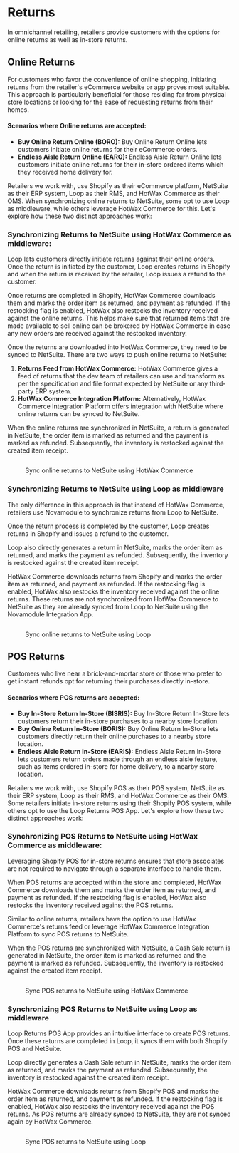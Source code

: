 # Returns

In omnichannel retailing, retailers provide customers with the options for online returns as well as in-store returns.

## Online Returns

For customers who favor the convenience of online shopping, initiating returns from the retailer's eCommerce website or app proves most suitable. This approach is particularly beneficial for those residing far from physical store locations or looking for the ease of requesting returns from their homes.

#### Scenarios where Online returns are accepted:

* **Buy Online Return Online (BORO):** Buy Online Return Online lets customers initiate online returns for their eCommerce orders.
* **Endless Aisle Return Online (EARO):** Endless Aisle Return Online lets customers initiate online returns for their in-store ordered items which they received home delivery for.

Retailers we work with, use Shopify as their eCommerce platform, NetSuite as their ERP system, Loop as their RMS, and HotWax Commerce as their OMS. When synchronizing online returns to NetSuite, some opt to use Loop as middleware, while others leverage HotWax Commerce for this. Let's explore how these two distinct approaches work:

### Synchronizing Returns to NetSuite using HotWax Commerce as middleware:

Loop lets customers directly initiate returns against their online orders. Once the return is initiated by the customer, Loop creates returns in Shopify and when the return is received by the retailer, Loop issues a refund to the customer.

Once returns are completed in Shopify, HotWax Commerce downloads them and marks the order item as returned, and payment as refunded. If the restocking flag is enabled, HotWax also restocks the inventory received against the online returns. This helps make sure that returned items that are made available to sell online can be brokered by HotWax Commerce in case any new orders are received against the restocked inventory.

Once the returns are downloaded into HotWax Commerce, they need to be synced to NetSuite. There are two ways to push online returns to NetSuite:

1. **Returns Feed from HotWax Commerce:** HotWax Commerce gives a feed of returns that the dev team of retailers can use and transform as per the specification and file format expected by NetSuite or any third-party ERP system.
2. **HotWax Commerce Integration Platform:** Alternatively, HotWax Commerce Integration Platform offers integration with NetSuite where online returns can be synced to NetSuite.

When the online returns are synchronized in NetSuite, a return is generated in NetSuite, the order item is marked as returned and the payment is marked as refunded. Subsequently, the inventory is restocked against the created item receipt.

<figure><img src="../../.gitbook/assets/online returns with hotwax.png" alt=""><figcaption><p>Sync online returns to NetSuite using HotWax Commerce</p></figcaption></figure>

### Synchronizing Returns to NetSuite using Loop as middleware

The only difference in this approach is that instead of HotWax Commerce, retailers use Novamodule to synchronize returns from Loop to NetSuite.

Once the return process is completed by the customer, Loop creates returns in Shopify and issues a refund to the customer.

Loop also directly generates a return in NetSuite, marks the order item as returned, and marks the payment as refunded. Subsequently, the inventory is restocked against the created item receipt.

HotWax Commerce downloads returns from Shopify and marks the order item as returned, and payment as refunded. If the restocking flag is enabled, HotWax also restocks the inventory received against the online returns. These returns are not synchronized from HotWax Commerce to NetSuite as they are already synced from Loop to NetSuite using the Novamodule Integration App.

<figure><img src="../../.gitbook/assets/online return with loop.png" alt=""><figcaption><p>Sync online returns to NetSuite using Loop</p></figcaption></figure>

## POS Returns

Customers who live near a brick-and-mortar store or those who prefer to get instant refunds opt for returning their purchases directly in-store.

#### Scenarios where POS returns are accepted:

* **Buy In-Store Return In-Store (BISRIS):** Buy In-Store Return In-Store lets customers return their in-store purchases to a nearby store location.
* **Buy Online Return In-Store (BORIS):** Buy Online Return In-Store lets customers directly return their online purchases to a nearby store location.
* **Endless Aisle Return In-Store (EARIS):** Endless Aisle Return In-Store lets customers return orders made through an endless aisle feature, such as items ordered in-store for home delivery, to a nearby store location.

Retailers we work with, use Shopify POS as their POS system, NetSuite as their ERP system, Loop as their RMS, and HotWax Commerce as their OMS. Some retailers initiate in-store returns using their Shopify POS system, while others opt to use the Loop Returns POS App. Let's explore how these two distinct approaches work:

### Synchronizing POS Returns to NetSuite using HotWax Commerce as middleware:

Leveraging Shopify POS for in-store returns ensures that store associates are not required to navigate through a separate interface to handle them.

When POS returns are accepted within the store and completed, HotWax Commerce downloads them and marks the order item as returned, and payment as refunded. If the restocking flag is enabled, HotWax also restocks the inventory received against the POS returns.

Similar to online returns, retailers have the option to use HotWax Commerce's returns feed or leverage HotWax Commerce Integration Platform to sync POS returns to NetSuite.

When the POS returns are synchronized with NetSuite, a Cash Sale return is generated in NetSuite, the order item is marked as returned and the payment is marked as refunded. Subsequently, the inventory is restocked against the created item receipt.

<figure><img src="../../.gitbook/assets/in-store return with hotwax.png" alt=""><figcaption><p>Sync POS returns to NetSuite using HotWax Commerce</p></figcaption></figure>

### Synchronizing POS Returns to NetSuite using Loop as middleware

Loop Returns POS App provides an intuitive interface to create POS returns. Once these returns are completed in Loop, it syncs them with both Shopify POS and NetSuite.

Loop directly generates a Cash Sale return in NetSuite, marks the order item as returned, and marks the payment as refunded. Subsequently, the inventory is restocked against the created item receipt.

HotWax Commerce downloads returns from Shopify POS and marks the order item as returned, and payment as refunded. If the restocking flag is enabled, HotWax also restocks the inventory received against the POS returns. As POS returns are already synced to NetSuite, they are not synced again by HotWax Commerce.

<figure><img src="../../.gitbook/assets/in-store return with loop.png" alt=""><figcaption><p>Sync POS returns to NetSuite using Loop</p></figcaption></figure>
